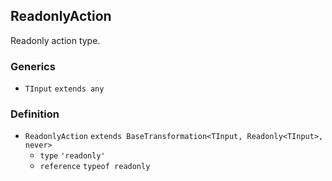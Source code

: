 ReadonlyAction
--------------

Readonly action type.

### Generics

*   `TInput` `extends any`

### Definition

*   `ReadonlyAction` `extends BaseTransformation<TInput, Readonly<TInput>, never>`
    *   `type` `'readonly'`
    *   `reference` `typeof readonly`